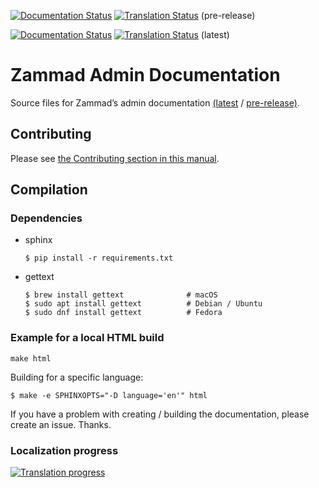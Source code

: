 [![Documentation Status][badge_pre-release]][docs_pre-release]
[![Translation Status][tbadge_pre-release]][wbetranslate_pre-release] (pre-release)

[![Documentation Status][badge_latest]][docs_latest]
[![Translation Status][tbadge_latest]][wbetranslate_latest] (latest)

# Zammad Admin Documentation

Source files for Zammad’s admin documentation [(latest][docs_latest] / [pre-release)][docs_pre-release].

## Contributing

Please see [the Contributing section in this manual](https://docs.zammad.org/en/latest/contributing/start.html).

## Compilation

### Dependencies

* sphinx

  ```
  $ pip install -r requirements.txt
  ```

* gettext

  ```
  $ brew install gettext              # macOS
  $ sudo apt install gettext          # Debian / Ubuntu
  $ sudo dnf install gettext          # Fedora
  ```

### Example for a local HTML build

```
make html
```
Building for a specific language:

```
$ make -e SPHINXOPTS="-D language='en'" html
```

If you have a problem with creating / building the documentation,
please create an issue. Thanks.

### Localization progress

[![Translation progress][tprogress]][wbetranslate_pre-release]

[badge_latest]: https://readthedocs.org/projects/zammad-admin-documentation/badge/?version=latest
[docs_latest]: https://admin-docs.zammad.org/en/latest/

[badge_pre-release]: https://readthedocs.org/projects/zammad-admin-documentation/badge/?version=pre-release
[docs_pre-release]: https://admin-docs.zammad.org/en/pre-release/

[tbadge_pre-release]: https://translations.zammad.org/widgets/documentations/-/admin-documentation-pre-release/svg-badge.svg
[wbetranslate_pre-release]: https://translations.zammad.org/projects/documentations/admin-documentation-pre-release/

[tbadge_latest]: https://translations.zammad.org/widgets/documentations/-/admin-documentation-latest/svg-badge.svg
[wbetranslate_latest]: https://translations.zammad.org/projects/documentations/admin-documentation-latest/

[tprogress]: https://translations.zammad.org/widgets/documentations/-/admin-documentation-pre-release/horizontal-auto.svg
